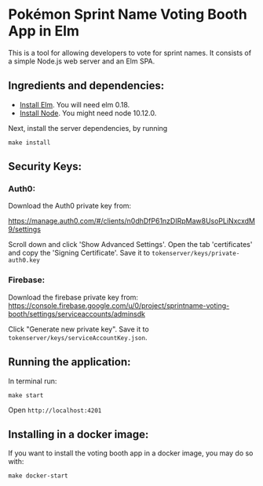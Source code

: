 # Pokémon Sprint Name Voting Booth App in Elm

This is a tool for allowing developers to vote for sprint names.
It consists of a simple Node.js web server and an Elm SPA.

## Ingredients and dependencies:

- [Install Elm](http://elm-lang.org/install). You will need elm 0.18.
- [Install Node](https://nodejs.org/en/download/). You might need node 10.12.0.

Next, install the server dependencies, by running

```
make install
```

## Security Keys:

### Auth0:

Download the Auth0 private key from:

https://manage.auth0.com/#/clients/n0dhDfP61nzDIRpMaw8UsoPLiNxcxdM9/settings

Scroll down and click 'Show Advanced Settings'. Open the tab 'certificates' and copy the 'Signing Certificate'.
Save it to `tokenserver/keys/private-auth0.key`

### Firebase:

Download the firebase private key from:
https://console.firebase.google.com/u/0/project/sprintname-voting-booth/settings/serviceaccounts/adminsdk

Click "Generate new private key".  Save it to `tokenserver/keys/serviceAccountKey.json`.

## Running the application:

In terminal run:

```
make start
```

Open `http://localhost:4201`

## Installing in a docker image:

If you want to install the voting booth app in a docker image, you may do so with:

```
make docker-start
```

